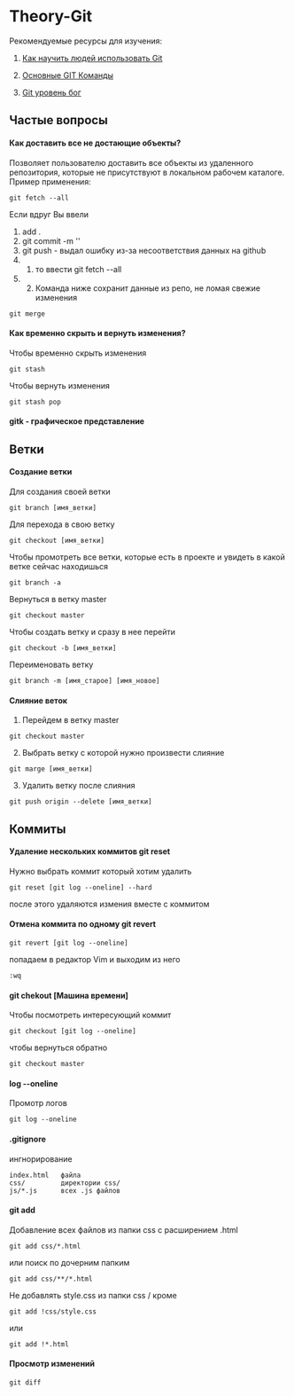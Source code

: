 # Theory-Git

Рекомендуемые ресурсы для изучения:

1) [Как научить людей использовать Git](https://habr.com/ru/post/437000/)

2) [Основные GIT Команды](https://www.hostinger.ru/rukovodstva/osnovnie-git-komandy)

3) [Git уровень бог](https://www.atlassian.com/git/tutorials/comparing-workflows)

## Частые вопросы

#### Как доставить все не достающие объекты?

Позволяет пользователю доставить все объекты из удаленного репозитория, которые не присутствуют в локальном рабочем каталоге. Пример применения:

```
git fetch --all
```
Если вдруг Вы ввели 
1. add .
2. git commit -m ''
3. git push - выдал ошибку из-за несоответствия данных на github
3. 1. то ввести git fetch --all
3. 2. Команда ниже сохранит данные из репо, не ломая свежие изменения
```
git merge
```

#### Как временно скрыть и вернуть изменения?

Чтобы временно скрыть изменения
```
git stash 
```

Чтобы вернуть изменения 
```
git stash pop
```

#### gitk - графическое представление

#### 

## Ветки

#### Создание ветки

Для создания своей ветки 

```
git branch [имя_ветки]
```

Для перехода в свою ветку

```
git checkout [имя_ветки]
```

Чтобы промотреть все ветки, которые есть в проекте и увидеть в какой ветке сейчас находишься

```
git branch -a
```

Вернуться в ветку master

```
git checkout master
```

Чтобы создать ветку и сразу в нее перейти 

```
git checkout -b [имя_ветки]
```


Переименовать ветку
```
git branch -m [имя_старое] [имя_новое]
```


#### Слияние веток

1) Перейдем в ветку master

```
git checkout master 
```

2) Выбрать ветку с которой нужно произвести слияние

```
git marge [имя_ветки]
```
3) Удалить ветку после слияния 

```
git push origin --delete [имя_ветки]
```

## Коммиты

#### Удаление нескольких коммитов git reset

Нужно выбрать коммит который хотим удалить 
```
git reset [git log --oneline] --hard
```
после этого удаляются измения вместе с коммитом


#### Отмена коммита по одному git revert

```
git revert [git log --oneline]
```
попадаем в редактор Vim и выходим из него

```
:wq
```

#### git chekout [Машина времени]

Чтобы посмотреть интересующий коммит 

```
git checkout [git log --oneline]
```

чтобы вернуться обратно

```
git checkout master
```

#### log --oneline

Промотр логов

```
git log --oneline
```


#### .gitignore

ингнорирование
```
index.html   файла
css/         директории css/
js/*.js      всех .js файлов            
``` 


#### git add
Добавление всех файлов из папки css с расширением .html

```
git add css/*.html
```
или поиск по дочерним папким

```
git add css/**/*.html
```

Не добавлять style.css из папки css / кроме

```
git add !css/style.css
```
или 
```
git add !*.html
```

#### Просмотр изменений 

```
git diff
```
